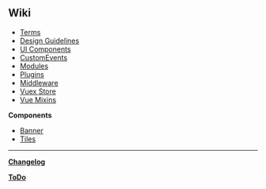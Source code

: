## Wiki

- [Terms](https://github.com/paywteam/eodiro/blob/master/docs/wiki/Terms.md)
- [Design Guidelines](https://github.com/paywteam/eodiro/blob/master/docs/wiki/Design-Guidelines.md)
- [UI Components](https://github.com/paywteam/eodiro/blob/master/docs/wiki/UI-Components.md)
- [CustomEvents](https://github.com/paywteam/eodiro/blob/master/docs/wiki/CustomEvents.md)
- [Modules](https://github.com/paywteam/eodiro/blob/master/docs/wiki/Modules.md)
- [Plugins](https://github.com/paywteam/eodiro/blob/master/docs/wiki/Plugins.md)
- [Middleware](https://github.com/paywteam/eodiro/blob/master/docs/wiki/Middleware.md)
- [Vuex Store](https://github.com/paywteam/eodiro/blob/master/docs/wiki/Vuex-Store.md)
- [Vue Mixins](https://github.com/paywteam/eodiro/blob/master/docs/wiki/Vue-Mixins.md)

**Components**

- [Banner](https://github.com/paywteam/eodiro/blob/master/docs/wiki/Banner.md)
- [Tiles](https://github.com/paywteam/eodiro/blob/master/docs/wiki/Tiles.md)

---

**[Changelog](https://github.com/paywteam/eodiro/blob/master/docs/Changelog.md)**

**[ToDo](https://github.com/paywteam/eodiro/blob/master/docs/ToDo.md)**

